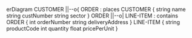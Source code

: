 erDiagram
    CUSTOMER ||--o{ ORDER : places
    CUSTOMER {
        string name
        string custNumber
        string sector
    }
    ORDER ||--o| LINE-ITEM : contains
    ORDER {
        int orderNumber
        string deliveryAddress
    }
    LINE-ITEM {
        string productCode
        int quantity
        float pricePerUnit
    }
